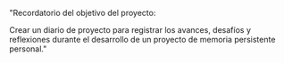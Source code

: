 "Recordatorio del objetivo del proyecto:

Crear un diario de proyecto para registrar los avances, desafíos y reflexiones durante el desarrollo de un proyecto de memoria persistente personal."
